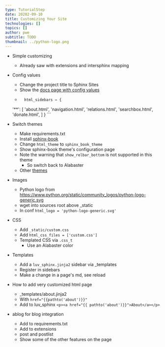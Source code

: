 ```yaml
---
type: TutorialStep
date: 20202-09-10
title: Customizing Your Site
technologies: []
topics: []
author: pwe
subtitle: TODO
thumbnail: ../python-logo.png
---
```


- Simple customizing
    - Already saw with extensions and intersphinx mapping
- Config values
    - Change the project title to Sphinx Sites
    - Show the [docs page with config values](https://www.sphinx-doc.org/en/master/usage/configuration.html)
    - ```python 
        html_sidebars = {
    '**': [
        'about.html',
        'navigation.html',
        'relations.html',
        'searchbox.html',
        'donate.html',
    ]
} 
      ```
- Switch themes
    - Make requirements.txt
    - Install [sphinx-book](https://sphinx-book-theme.readthedocs.io/en/latest/)
    - Change `html_theme` to `sphinx_book_theme`
    - Show sphinx-book theme's configuration page
    - Note the warning that `show_relbar_bottom` is not supported in this theme
        - So switch back to Alabaster
    - Other [themes](https://sphinx-themes.org)
- Images
    - Python logo from https://www.python.org/static/community_logos/python-logo-generic.svg
    - wget into sources root above _static
    - In conf `html_logo = 'python-logo-generic.svg'`
- CSS
    - Add `_static/custom.css`
    - Add `html_css_files = ['custom.css']`
    - Templated CSS via `.css_t`
        - Use an Alabaster color
- Templates
    - Add a `luv_sphinx.jinja2` sidebar via _templates
    - Register in sidebars
    - Make a change in a page's md, see reload

- How to add very customized html page
    - _templates/about.jinja2
    - With `href="{{pathto('about')}}"`
    - Add to luv_sphinx `<p><a href="{{ pathto('about')}}">About</a></p>`
- ablog for blog integration
    - Add to requirements.txt
    - Add to extensions
    - post and postlist
    - Show some of the other features on the page
